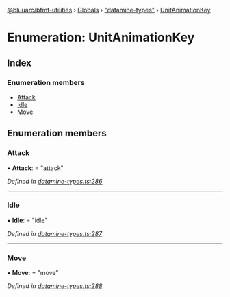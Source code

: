 [@bluuarc/bfmt-utilities](../README.md) › [Globals](../globals.md) › ["datamine-types"](../modules/_datamine_types_.md) › [UnitAnimationKey](_datamine_types_.unitanimationkey.md)

# Enumeration: UnitAnimationKey

## Index

### Enumeration members

* [Attack](_datamine_types_.unitanimationkey.md#attack)
* [Idle](_datamine_types_.unitanimationkey.md#idle)
* [Move](_datamine_types_.unitanimationkey.md#move)

## Enumeration members

###  Attack

• **Attack**: = "attack"

*Defined in [datamine-types.ts:286](https://github.com/BluuArc/bfmt-utilities/blob/8be7d96/src/datamine-types.ts#L286)*

___

###  Idle

• **Idle**: = "idle"

*Defined in [datamine-types.ts:287](https://github.com/BluuArc/bfmt-utilities/blob/8be7d96/src/datamine-types.ts#L287)*

___

###  Move

• **Move**: = "move"

*Defined in [datamine-types.ts:288](https://github.com/BluuArc/bfmt-utilities/blob/8be7d96/src/datamine-types.ts#L288)*
